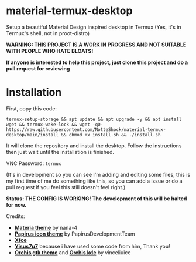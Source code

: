 # material-termux-desktop

Setup a beautiful Material Design inspired desktop in Termux (Yes, it's in Termux's shell, not in proot-distro)

**WARNING: THIS PROJECT IS A WORK IN PROGRESS AND NOT SUITABLE WITH PEOPLE WHO HATE BLOATS!**

**If anyone is interested to help this project, just clone this project and do a pull request for reviewing**

# Installation

First, copy this code:
```
termux-setup-storage && apt update && apt upgrade -y && apt install wget && termux-wake-lock && wget -qO- https://raw.githubusercontent.com/NotteShock/material-termux-desktop/main/install && chmod +x install.sh && ./install.sh
```
It will clone the repository and install the desktop. Follow the instructions then just wait until the installation is finished.

VNC Password: `termux`

(It's in development so you can see I'm adding and editing some files, this is my first time of me do something like this, so you can add a issue or do a pull request if you feel this still doesn't feel right.)

**Status: THE CONFIG IS WORKING! The development of this will be halted for now.**

Credits: 

- **[Materia theme](https://github.com/nana-4/materia-theme)** by nana-4
- **[Papirus icon theme](https://github.com/PapirusDevelopmentTeam/papirus-icon-theme)** by PapirusDevelopmentTeam
- **[Xfce](https://xfce.org)**
- **[Yisus7u7](https://github.com/Yisus7u7)** because i have used some code from him, Thank you!
- **[Orchis gtk theme](https://github.com/vinceliuice/Orchis-theme)** and **[Orchis kde](https://github.com/vinceliuice/Orchis-kde)** by vinceliuice
